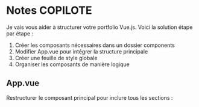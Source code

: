 # Notes COPILOTE

Je vais vous aider à structurer votre portfolio Vue.js. Voici la solution étape par étape :

1. Créer les composants nécessaires dans un dossier components
2. Modifier App.vue pour intégrer la structure principale
3. Créer une feuille de style globale
4. Organiser les composants de manière logique

## App.vue

Restructurer le composant principal pour inclure tous les sections :

<script setup lang="ts">
import Navigation from './components/Navigation.vue'
import Animation from './components/Animation.vue'
import Hero from './components/Hero.vue'
import About from './components/About.vue'
import Projects from './components/Projects.vue'
import Contact from './components/Contact.vue'
import Footer from './components/Footer.vue'
</script>

<template>
  <div class="app-container">
    <Navigation />
    <Animation />
    <main>
      <Hero />
      <About />
      <Projects />
      <Contact />
    </main>
    <Footer />
  </div>
</template>

<style>
.app-container {
...
}

main {
...
}
</style>